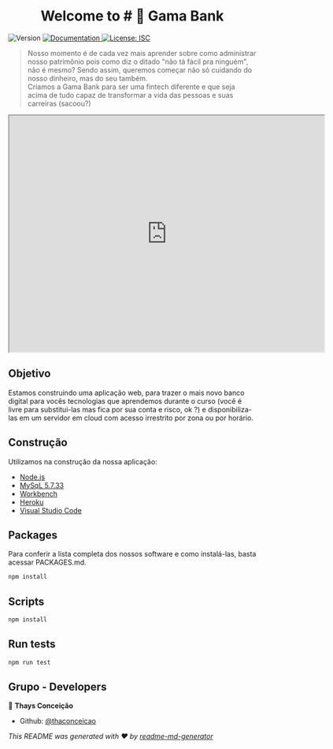 <h1 align="center">Welcome to # 🏦 Gama Bank</h1>
<p>
  <img alt="Version" src="https://img.shields.io/badge/version-1.0.0-blue.svg?cacheSeconds=2592000" />
  <a href="https://github.com/GabryelaBarros/gamabank-accenture" target="_blank">
    <img alt="Documentation" src="https://img.shields.io/badge/documentation-yes-brightgreen.svg" />
  </a>
  <a href="#" target="_blank">
    <img alt="License: ISC" src="https://img.shields.io/badge/License-ISC-yellow.svg" />
  </a>
</p>

> Nosso momento é de cada vez mais aprender sobre como administrar nosso patrimônio pois como diz o ditado "não tá fácil pra ninguém", não é mesmo? Sendo assim, queremos começar não só cuidando do nosso dinheiro, mas do seu também. <br/> Criamos a Gama Bank para ser uma fintech diferente e que seja acima de tudo capaz de transformar a vida das pessoas e suas carreiras (sacoou?)

<iframe src="https://drive.google.com/file/d/1eeYHygNDjQ3r520UHl3fJF3b7xn5zHh7/preview" width="640" height="480"></iframe>

## Objetivo

<p>
Estamos construindo uma aplicação web, para trazer o mais novo banco digital para vocês tecnologias que aprendemos durante o curso (você é livre para substitui-las mas fica por sua conta e risco, ok ?) e disponibiliza-las em um servidor em cloud com acesso irrestrito por zona ou por horário.
</p>

## Construção

<p>
Utilizamos na construção da nossa aplicação:
  <ul>
    <li>
      <a href="https://nodejs.org/en/" target="_blank">
        Node.js
      </a>
    </li>
    <li>
      <a href="https://dev.mysql.com/downloads/mysql/" target="_blank">
        MySqL 5.7.33
      </a>
    </li> 
    <li>
      <a href="https://www.mysql.com/products/workbench/" target="_blanck">
      Workbench
      </a>
    </li>
    <li>
      <a href="https://www.heroku.com/home" target="_blank">
        Heroku
      </a>
    </li>
    <li>
      <a href="https://code.visualstudio.com/" target="_blank">
        Visual Studio Code
      </a>
    </li>
  </ul>
</p>

## Packages
<p>
Para conferir a lista completa dos nossos software e como instalá-las, basta acessar PACKAGES.md.
</p>

```sh
npm install
```

## Scripts

```sh
npm install
```

## Run tests

```sh
npm run test
```

## Grupo - Developers

👤 **Thays Conceição**

* Github: [@thaconceicao](https://github.com/thaconceicao)

_This README was generated with ❤️ by [readme-md-generator](https://github.com/kefranabg/readme-md-generator)_
